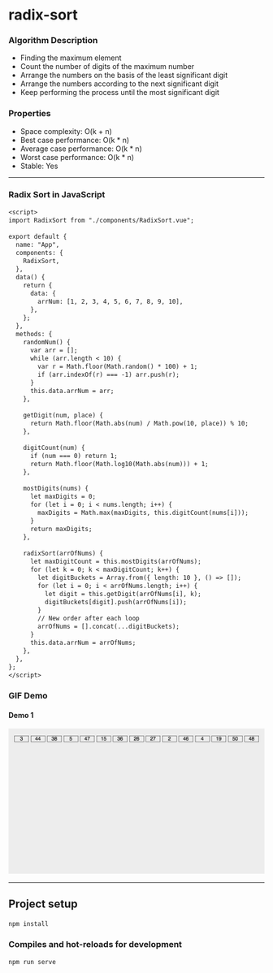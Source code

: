 # radix-sort

### Algorithm Description
- Finding the maximum element
- Count the number of digits of the maximum number
- Arrange the numbers on the basis of the least significant digit
- Arrange the numbers according to the next significant digit
- Keep performing the process until the most significant digit

### Properties
- Space complexity: O(k + n)
- Best case performance: O(k * n)
- Average case performance: O(k * n)
- Worst case performance: O(k * n)
- Stable: Yes

---

### Radix Sort in JavaScript

```
<script>
import RadixSort from "./components/RadixSort.vue";

export default {
  name: "App",
  components: {
    RadixSort,
  },
  data() {
    return {
      data: {
        arrNum: [1, 2, 3, 4, 5, 6, 7, 8, 9, 10],
      },
    };
  },
  methods: {
    randomNum() {
      var arr = [];
      while (arr.length < 10) {
        var r = Math.floor(Math.random() * 100) + 1;
        if (arr.indexOf(r) === -1) arr.push(r);
      }
      this.data.arrNum = arr;
    },

    getDigit(num, place) {
      return Math.floor(Math.abs(num) / Math.pow(10, place)) % 10;
    },

    digitCount(num) {
      if (num === 0) return 1;
      return Math.floor(Math.log10(Math.abs(num))) + 1;
    },

    mostDigits(nums) {
      let maxDigits = 0;
      for (let i = 0; i < nums.length; i++) {
        maxDigits = Math.max(maxDigits, this.digitCount(nums[i]));
      }
      return maxDigits;
    },

    radixSort(arrOfNums) {
      let maxDigitCount = this.mostDigits(arrOfNums);
      for (let k = 0; k < maxDigitCount; k++) {
        let digitBuckets = Array.from({ length: 10 }, () => []);
        for (let i = 0; i < arrOfNums.length; i++) {
          let digit = this.getDigit(arrOfNums[i], k);
          digitBuckets[digit].push(arrOfNums[i]);
        }
        // New order after each loop
        arrOfNums = [].concat(...digitBuckets);
      }
      this.data.arrNum = arrOfNums;
    },
  },
};
</script>
```
### GIF Demo

#### Demo 1
<img src="https://github.com/AlanTeeWeiLoon/10BestSortingAlgorithms/blob/main/radix-sort/public/Images/Radix-Sort.gif" />

---

## Project setup
```
npm install
```

### Compiles and hot-reloads for development
```
npm run serve
```
